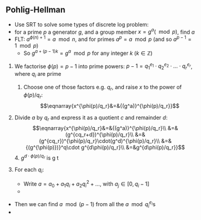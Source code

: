 ## Pohlig-Hellman
- Use SRT to solve some types of discrete log problem:
- for a prime $p$ a generator $g$, and a group member $x=g^a (\mod p)$, find $a$
- FLT: $a^{\phi(n)+1}=a\mod n$, and for primes $a^{p}=a\mod p$ (and so $a^{p-1}=1\mod p$)
	- So $g^{a+(p-1)k}=g^a \mod p$ for any integer $k$ ($k\in \mathbb Z$)
1. We factorise $\phi(p)=p-1$ into prime powers: $p-1=q_1^{e_1}\cdot q_2^{e_2}\cdot\ldots\cdot q_r^{e_r}$, where $q_i$ are prime
	1. Choose one of those factors e.g. $q_r$, and raise $x$ to the power of $\phi(p)/q_r$: $$\eqnarray{x^{\phi(p)/q_r}&=&{(g^a)}^{\phi(p)/q_r}}$$
2. Divide $a$ by $q_r$ and express it as a quotient $c$ and remainder $d$: $$\eqnarray{x^{\phi(p)/q_r}&=&{(g^a)}^{\phi(p)/q_r}\\
   &=&(g^{cq_r+d})^{\phi(p)/q_r}\\
   &=&(g^{cq_r})^{\phi(p)/q_r}\cdot(g^d)^{\phi(p)/q_r}\\
   &=&{(g^{\phi(p)})}^q\cdot g^{d\phi(p)/q_r}\\
   &=&g^{d\phi(p)/q_r}}$$
   4. $g^{d\cdot \phi(p)/q_r}$ is g t


5. For each $q_i$:
	- Write $a=a_0+a_1 q_i + a_2 q_i^2 +\ldots$, with $a_j\in [0, q_i-1]$
	- 


- Then we can find $a\mod (p-1)$ from all the $a\mod q_i^{e_i}$s
-  